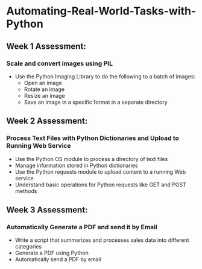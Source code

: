 # Automating-Real-World-Tasks-with-Python

## Week 1 Assessment:
### Scale and convert images using PIL
* Use the Python Imaging Library to do the following to a batch of images:
  * Open an image
  * Rotate an image
  * Resize an image
  * Save an image in a specific format in a separate directory
  
## Week 2 Assessment:
### Process Text Files with Python Dictionaries and Upload to Running Web Service
  * Use the Python OS module to process a directory of text files
  * Manage information stored in Python dictionaries
  * Use the Python requests module to upload content to a running Web service
  * Understand basic operations for Python requests like GET and POST methods

## Week 3 Assessment:
### Automatically Generate a PDF and send it by Email
  * Write a script that summarizes and processes sales data into different categories
  * Generate a PDF using Python
  * Automatically send a PDF by email

